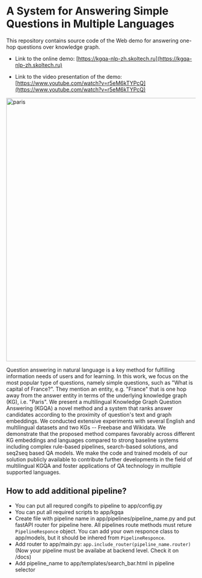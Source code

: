 # A System for Answering Simple Questions in Multiple Languages

This repository contains source code of the Web demo for answering one-hop questions over knowledge graph. 

- Link to the online demo: [https://kgqa-nlp-zh.skoltech.ru](https://kgqa-nlp-zh.skoltech.ru)

- Link to the video presentation of the demo: [https://www.youtube.com/watch?v=r5eM6kTYPcQ](https://www.youtube.com/watch?v=r5eM6kTYPcQ)

<img width="700" alt="paris" src="https://user-images.githubusercontent.com/1456830/221340570-bdb95079-d68c-44ba-ad0a-e6613a812963.png">

Question answering in natural language is a key method for fulfilling information needs of users and for learning. In this work, we focus on the most popular type of questions, namely simple questions, such as "What is capital of France?". They mention an entity, e.g. "France" that is one hop away from the answer entity in terms of the underlying knowledge graph (KG), i.e. "Paris". We present a multilingual Knowledge Graph Question Answering (KGQA) a novel method and a system that ranks answer candidates according to the proximity of question's text and graph embeddings. We conducted extensive experiments with several English and multilingual datasets and two KGs -- Freebase and Wikidata. We demonstrate that the proposed method compares favorably across different KG embeddings and languages compared to strong baseline systems including complex rule-based pipelines, search-based solutions, and seq2seq based QA models. We make the code and trained models of our solution publicly available to contribute further developments in the field of multilingual KGQA and foster applications of QA technology in multiple supported languages. 

## How to add additional pipeline?

* You can put all requred congifs to pipeline to app/config.py
* You can put all required scripts to app/kgqa 
* Create file with pipeline name in app/pipelines/pipeline_name.py and put fastAPI router for pipeline here. All pipelines route methods must reture `PipelineResponce` object. You can add your own responce class to app/models, but it should be inhered from `PipelineResponce`.
* Add router to app/main.py: `app.include_router(pipeline_name.router)` (Now your pipeline must be availabe at backend level. Check it on /docs)
* Add pipeline_name to app/templates/search_bar.html in pipeline selector
